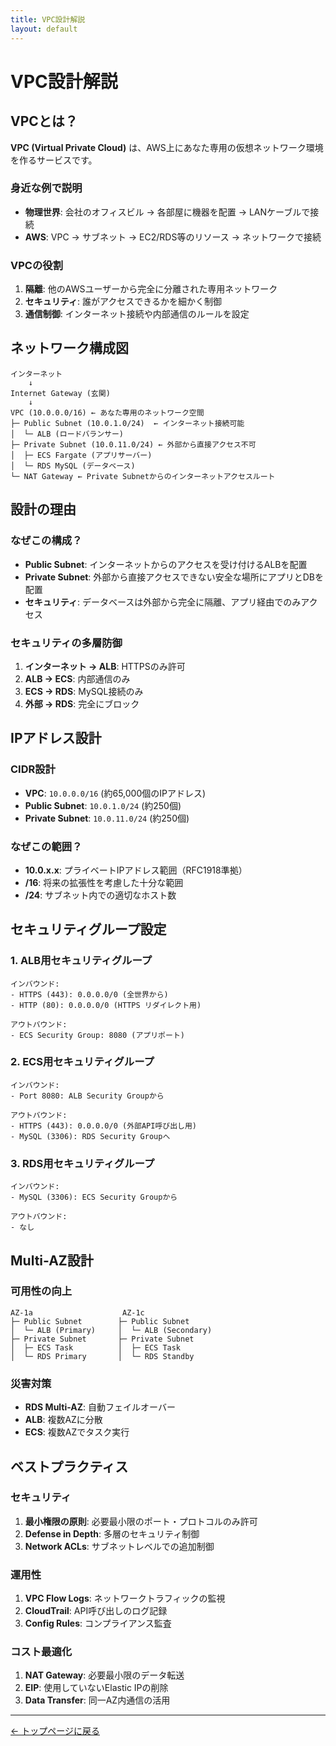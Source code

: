 ```yaml
---
title: VPC設計解説
layout: default
---
```


# VPC設計解説

## VPCとは？

**VPC (Virtual Private Cloud)** は、AWS上にあなた専用の仮想ネットワーク環境を作るサービスです。

### 身近な例で説明
- **物理世界**: 会社のオフィスビル → 各部屋に機器を配置 → LANケーブルで接続
- **AWS**: VPC → サブネット → EC2/RDS等のリソース → ネットワークで接続

### VPCの役割
1. **隔離**: 他のAWSユーザーから完全に分離された専用ネットワーク
2. **セキュリティ**: 誰がアクセスできるかを細かく制御
3. **通信制御**: インターネット接続や内部通信のルールを設定

## ネットワーク構成図

```
インターネット
    ↓
Internet Gateway (玄関)
    ↓
VPC (10.0.0.0/16) ← あなた専用のネットワーク空間
├─ Public Subnet (10.0.1.0/24)  ← インターネット接続可能
│  └─ ALB (ロードバランサー)
├─ Private Subnet (10.0.11.0/24) ← 外部から直接アクセス不可
│  ├─ ECS Fargate (アプリサーバー)
│  └─ RDS MySQL (データベース)
└─ NAT Gateway ← Private Subnetからのインターネットアクセスルート
```

## 設計の理由

### なぜこの構成？
- **Public Subnet**: インターネットからのアクセスを受け付けるALBを配置
- **Private Subnet**: 外部から直接アクセスできない安全な場所にアプリとDBを配置
- **セキュリティ**: データベースは外部から完全に隔離、アプリ経由でのみアクセス

### セキュリティの多層防御
1. **インターネット → ALB**: HTTPSのみ許可
2. **ALB → ECS**: 内部通信のみ
3. **ECS → RDS**: MySQL接続のみ
4. **外部 → RDS**: 完全にブロック

## IPアドレス設計

### CIDR設計
- **VPC**: `10.0.0.0/16` (約65,000個のIPアドレス)
- **Public Subnet**: `10.0.1.0/24` (約250個)
- **Private Subnet**: `10.0.11.0/24` (約250個)

### なぜこの範囲？
- **10.0.x.x**: プライベートIPアドレス範囲（RFC1918準拠）
- **/16**: 将来の拡張性を考慮した十分な範囲
- **/24**: サブネット内での適切なホスト数

## セキュリティグループ設定

### 1. ALB用セキュリティグループ
```
インバウンド:
- HTTPS (443): 0.0.0.0/0 (全世界から)
- HTTP (80): 0.0.0.0/0 (HTTPS リダイレクト用)

アウトバウンド:
- ECS Security Group: 8080 (アプリポート)
```

### 2. ECS用セキュリティグループ
```
インバウンド:
- Port 8080: ALB Security Groupから

アウトバウンド:
- HTTPS (443): 0.0.0.0/0 (外部API呼び出し用)
- MySQL (3306): RDS Security Groupへ
```

### 3. RDS用セキュリティグループ
```
インバウンド:
- MySQL (3306): ECS Security Groupから

アウトバウンド:
- なし
```

## Multi-AZ設計

### 可用性の向上
```
AZ-1a                    AZ-1c
├─ Public Subnet        ├─ Public Subnet
│  └─ ALB (Primary)     │  └─ ALB (Secondary)
├─ Private Subnet       ├─ Private Subnet  
│  ├─ ECS Task          │  ├─ ECS Task
│  └─ RDS Primary       │  └─ RDS Standby
```

### 災害対策
- **RDS Multi-AZ**: 自動フェイルオーバー
- **ALB**: 複数AZに分散
- **ECS**: 複数AZでタスク実行

## ベストプラクティス

### セキュリティ
1. **最小権限の原則**: 必要最小限のポート・プロトコルのみ許可
2. **Defense in Depth**: 多層のセキュリティ制御
3. **Network ACLs**: サブネットレベルでの追加制御

### 運用性
1. **VPC Flow Logs**: ネットワークトラフィックの監視
2. **CloudTrail**: API呼び出しのログ記録
3. **Config Rules**: コンプライアンス監査

### コスト最適化
1. **NAT Gateway**: 必要最小限のデータ転送
2. **EIP**: 使用していないElastic IPの削除
3. **Data Transfer**: 同一AZ内通信の活用

---

[← トップページに戻る](index.html)